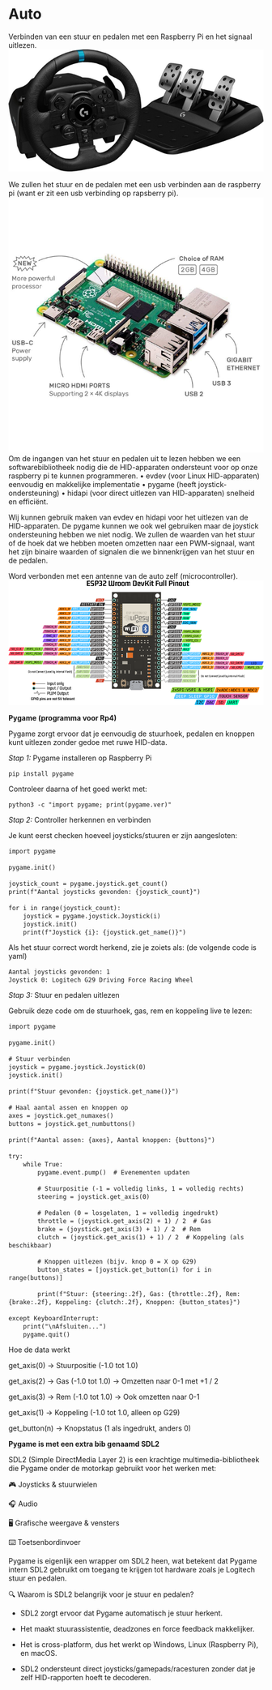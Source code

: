 # Auto

Verbinden van een stuur en pedalen met een Raspberry Pi en het signaal uitlezen.
![logitech stuur + pedalen](image.png)

We zullen het stuur en de pedalen met een usb verbinden aan de raspberry pi (want er zit een usb verbinding op rapsberry pi).
![Raspberry Pi](image-1.png)
Om de ingangen van het stuur en pedalen uit te lezen hebben we een softwarebibliotheek nodig die de HID-apparaten ondersteunt voor op onze raspberry pi te kunnen programmeren.
•	evdev (voor Linux HID-apparaten) eenvoudig en makkelijke implementatie
•	pygame (heeft joystick-ondersteuning)
•	hidapi (voor direct uitlezen van HID-apparaten) snelheid en efficiënt.


Wij kunnen gebruik maken van evdev en hidapi voor het uitlezen van de HID-apparaten. De pygame kunnen we ook wel gebruiken maar de joystick ondersteuning hebben we niet nodig.
We zullen de waarden van het stuur of de hoek dat we hebben moeten omzetten naar een PWM-signaal, want het zijn binaire waarden of signalen die we binnenkrijgen van het stuur en de pedalen.

Word verbonden met een antenne van de auto zelf (microcontroller).
![ESP32](image-2.png)


**Pygame (programma voor Rp4)**

Pygame zorgt ervoor dat je eenvoudig de stuurhoek, pedalen en knoppen kunt uitlezen zonder gedoe met ruwe HID-data.

*Stap 1:* Pygame installeren op Raspberry Pi

```
pip install pygame
```
Controleer daarna of het goed werkt met:

```
python3 -c "import pygame; print(pygame.ver)"
```
*Stap 2:* Controller herkennen en verbinden

Je kunt eerst checken hoeveel joysticks/stuuren er zijn aangesloten:

```
import pygame

pygame.init()

joystick_count = pygame.joystick.get_count()
print(f"Aantal joysticks gevonden: {joystick_count}")

for i in range(joystick_count):
    joystick = pygame.joystick.Joystick(i)
    joystick.init()
    print(f"Joystick {i}: {joystick.get_name()}")

```
Als het stuur correct wordt herkend, zie je zoiets als:
(de volgende code is yaml)
```
Aantal joysticks gevonden: 1
Joystick 0: Logitech G29 Driving Force Racing Wheel

```

*Stap 3:* Stuur en pedalen uitlezen

Gebruik deze code om de stuurhoek, gas, rem en koppeling live te lezen:
```
import pygame

pygame.init()

# Stuur verbinden
joystick = pygame.joystick.Joystick(0)
joystick.init()

print(f"Stuur gevonden: {joystick.get_name()}")

# Haal aantal assen en knoppen op
axes = joystick.get_numaxes()
buttons = joystick.get_numbuttons()

print(f"Aantal assen: {axes}, Aantal knoppen: {buttons}")

try:
    while True:
        pygame.event.pump()  # Evenementen updaten
        
        # Stuurpositie (-1 = volledig links, 1 = volledig rechts)
        steering = joystick.get_axis(0)

        # Pedalen (0 = losgelaten, 1 = volledig ingedrukt)
        throttle = (joystick.get_axis(2) + 1) / 2  # Gas
        brake = (joystick.get_axis(3) + 1) / 2  # Rem
        clutch = (joystick.get_axis(1) + 1) / 2  # Koppeling (als beschikbaar)

        # Knoppen uitlezen (bijv. knop 0 = X op G29)
        button_states = [joystick.get_button(i) for i in range(buttons)]

        print(f"Stuur: {steering:.2f}, Gas: {throttle:.2f}, Rem: {brake:.2f}, Koppeling: {clutch:.2f}, Knoppen: {button_states}")

except KeyboardInterrupt:
    print("\nAfsluiten...")
    pygame.quit()

```
Hoe de data werkt

get_axis(0) → Stuurpositie (-1.0 tot 1.0)

get_axis(2) → Gas (-1.0 tot 1.0) → Omzetten naar 0-1 met +1 / 2

get_axis(3) → Rem (-1.0 tot 1.0) → Ook omzetten naar 0-1

get_axis(1) → Koppeling (-1.0 tot 1.0, alleen op G29)

get_button(n) → Knopstatus (1 als ingedrukt, anders 0)

**Pygame is met een extra bib genaamd SDL2**

SDL2 (Simple DirectMedia Layer 2) is een krachtige multimedia-bibliotheek die Pygame onder de motorkap gebruikt voor het werken met:

🎮 Joysticks & stuurwielen

🎧 Audio

🖥 Grafische weergave & vensters

⌨️ Toetsenbordinvoer

Pygame is eigenlijk een wrapper om SDL2 heen, wat betekent dat Pygame intern SDL2 gebruikt om toegang te krijgen tot hardware zoals je Logitech stuur en pedalen.

🔍 Waarom is SDL2 belangrijk voor je stuur en pedalen?

+ SDL2 zorgt ervoor dat Pygame automatisch je stuur herkent.

+ Het maakt stuurassistentie, deadzones en force feedback makkelijker.

+ Het is cross-platform, dus het werkt op Windows, Linux (Raspberry Pi), en macOS.

+ SDL2 ondersteunt direct joysticks/gamepads/racesturen zonder dat je zelf HID-rapporten hoeft te decoderen.

